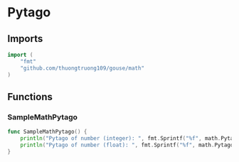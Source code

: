 # Pytago

## Imports

```go
import (
	"fmt"
	"github.com/thuongtruong109/gouse/math"
)
```
## Functions


### SampleMathPytago

```go
func SampleMathPytago() {
	println("Pytago of number (integer): ", fmt.Sprintf("%f", math.Pytago(3, 4)))
	println("Pytago of number (float): ", fmt.Sprintf("%f", math.PytagoF(3.0, 4.0)))
}
```
